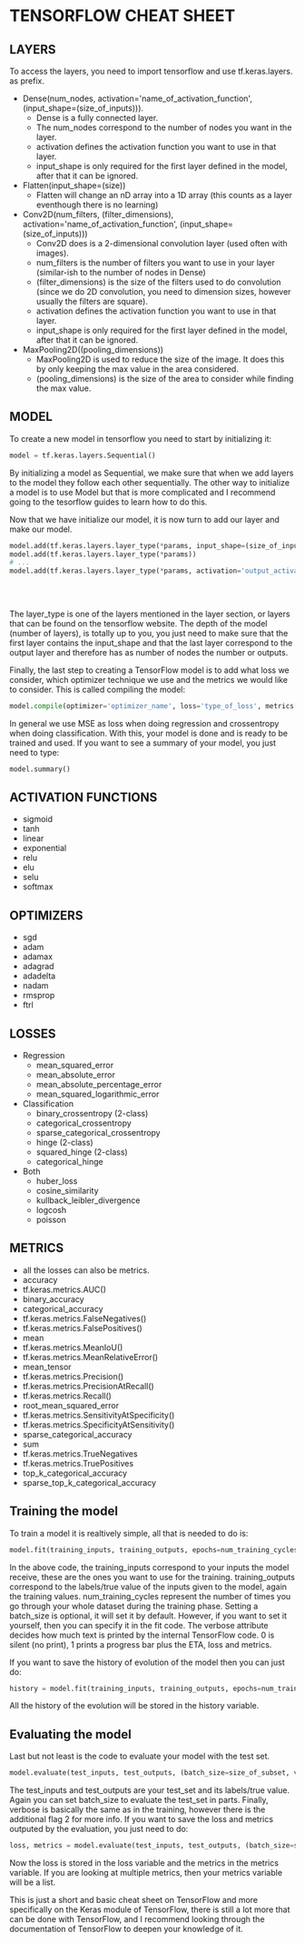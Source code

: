 # TENSORFLOW CHEAT SHEET

## LAYERS

To access the layers, you need to import tensorflow and use tf.keras.layers. as prefix.

- Dense(num_nodes, activation='name_of_activation_function', (input_shape=(size_of_inputs))).
  - Dense is a fully connected layer.
  - The num_nodes correspond to the number of nodes you want in the layer.
  - activation defines the activation function you want to use in that layer.
  - input_shape is only required for the first layer defined in the model, after that it can be ignored.
- Flatten(input_shape=(size))
  - Flatten will change an nD array into a 1D array (this counts as a layer eventhough there is no learning)
- Conv2D(num_filters, (filter_dimensions), activation='name_of_activation_function', (input_shape=(size_of_inputs)))
  - Conv2D does is a 2-dimensional convolution layer (used often with images).
  - num_filters is the number of filters you want to use in your layer (similar-ish to the number of nodes in Dense)
  - (filter_dimensions) is the size of the filters used to do convolution (since we do 2D convolution, you need to dimension sizes, however usually the filters are square).
  - activation defines the activation function you want to use in that layer.
  - input_shape is only required for the first layer defined in the model, after that it can be ignored.
- MaxPooling2D((pooling_dimensions))
  - MaxPooling2D is used to reduce the size of the image. It does this by only keeping the max value in the area considered.
  - (pooling_dimensions) is the size of the area to consider while finding the max value.

## MODEL

To create a new model in tensorflow you need to start by initializing it:

```python
model = tf.keras.layers.Sequential()
```

By initializing a model as Sequential, we make sure that when we add layers to the model they follow each other sequentially.
The other way to initialize a model is to use Model but that is more complicated and I recommend going to the tesorflow guides
to learn how to do this.

Now that we have initialize our model, it is now turn to add our layer and make our model.

```python
model.add(tf.keras.layers.layer_type(*params, input_shape=(size_of_inputs))) # for this first layer we need the input_shape
model.add(tf.keras.layers.layer_type(*params))
# ...
model.add(tf.keras.layers.layer_type(*params, activation='output_activation_function')) # the last layer always correspond to
                                                                                        # the output layer, therefore make sure
                                                                                        # that the number of nodes correspond
                                                                                        # to the number of outputs.
```

The layer_type is one of the layers mentioned in the layer section, or layers that can be found on the tensorflow website. The
depth of the model (number of layers), is totally up to you, you just need to make sure that the first layer contains the
input_shape and that the last layer correspond to the output layer and therefore has as number of nodes the number or outputs.

Finally, the last step to creating a TensorFlow model is to add what loss we consider, which optimizer technique we use and
the metrics we would like to consider. This is called compiling the model:

```python
model.compile(optimizer='optimizer_name', loss='type_of_loss', metrics['list of metrics to consider'])
```

In general we use MSE as loss when doing regression and crossentropy when doing classification. With this, your model is done
and is ready to be trained and used. If you want to see a summary of your model, you just need to type:

```python
model.summary()
```

## ACTIVATION FUNCTIONS

- sigmoid
- tanh
- linear
- exponential
- relu
- elu
- selu
- softmax

## OPTIMIZERS

- sgd
- adam
- adamax
- adagrad
- adadelta
- nadam
- rmsprop
- ftrl

## LOSSES

- Regression
  - mean_squared_error
  - mean_absolute_error
  - mean_absolute_percentage_error
  - mean_squared_logarithmic_error
- Classification
  - binary_crossentropy (2-class)
  - categorical_crossentropy
  - sparse_categorical_crossentropy
  - hinge (2-class)
  - squared_hinge (2-class)
  - categorical_hinge
- Both
  - huber_loss
  - cosine_similarity
  - kullback_leibler_divergence
  - logcosh
  - poisson

## METRICS

- all the losses can also be metrics.
- accuracy
- tf.keras.metrics.AUC()
- binary_accuracy
- categorical_accuracy
- tf.keras.metrics.FalseNegatives()
- tf.keras.metrics.FalsePositives()
- mean
- tf.keras.metrics.MeanIoU()
- tf.keras.metrics.MeanRelativeError()
- mean_tensor
- tf.keras.metrics.Precision()
- tf.keras.metrics.PrecisionAtRecall()
- tf.keras.metrics.Recall()
- root_mean_squared_error
- tf.keras.metrics.SensitivityAtSpecificity()
- tf.keras.metrics.SpecificityAtSensitivity()
- sparse_categorical_accuracy
- sum
- tf.keras.metrics.TrueNegatives
- tf.keras.metrics.TruePositives
- top_k_categorical_accuracy
- sparse_top_k_categorical_accuracy

## Training the model

To train a model it is realtively simple, all that is needed to do is:

```python
model.fit(training_inputs, training_outputs, epochs=num_training_cycles, (batch_size=size_of_subset, verbose=verbose_flag))
```

In the above code, the training_inputs correspond to your inputs the model receive, these are the ones you want to use for
the training. training_outputs correspond to the labels/true value of the inputs given to the model, again the training
values. num_training_cycles represent the number of times you go through your whole dataset during the training phase.
Setting a batch_size is optional, it will set it by default. However, if you want to set it yourself, then you can specify
it in the fit code. The verbose attribute decides how much text is printed by the internal TensorFlow code. 0 is silent
(no print), 1 prints a progress bar plus the ETA, loss and metrics.

If you want to save the history of evolution of the model then you can just do:

```python
history = model.fit(training_inputs, training_outputs, epochs=num_training_cycles, (batch_size=size_of_subset))
```

All the history of the evolution will be stored in the history variable.

## Evaluating the model

Last but not least is the code to evaluate your model with the test set.

```python
model.evaluate(test_inputs, test_outputs, (batch_size=size_of_subset, verbose=verbose_flag))
```

The test_inputs and test_outputs are your test_set and its labels/true value. Again you can set batch_size to evaluate
the test_set in parts. Finally, verbose is basically the same as in the training, however there is the additional flag 2
for more info. If you want to save the loss and metrics outputed by the evaluation, you just need to do:

```python
loss, metrics = model.evaluate(test_inputs, test_outputs, (batch_size=size_of_subset, verbose=verbose_flag))
```

Now the loss is stored in the loss variable and the metrics in the metrics variable. If you are looking at multiple metrics,
then your metrics variable will be a list.

This is just a short and basic cheat sheet on TensorFlow and more specifically on the Keras module of TensorFlow, there is
still a lot more that can be done with TensorFlow, and I recommend looking through the documentation of TensorFlow to deepen
your knowledge of it.
